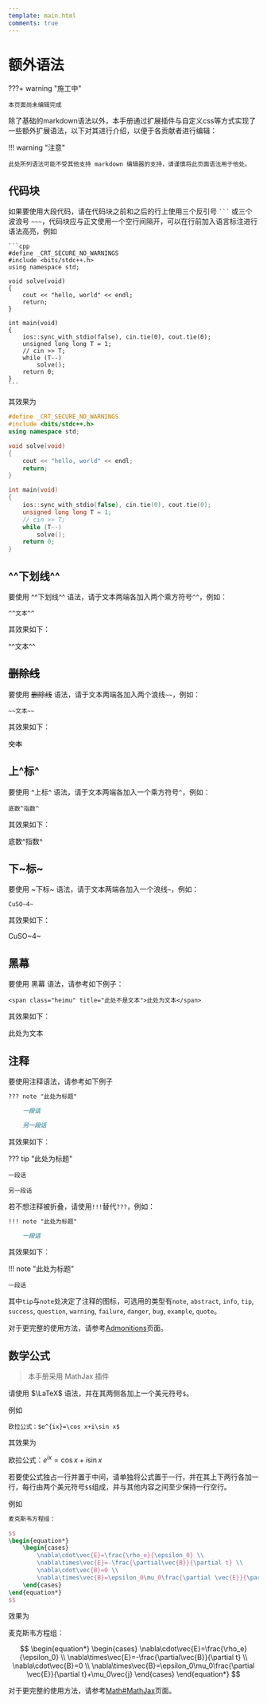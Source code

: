 ```yaml
---
template: main.html
comments: true
---
```


# 额外语法

???+ warning "施工中"

    本页面尚未编辑完成

除了基础的markdown语法以外，本手册通过扩展插件与自定义css等方式实现了一些额外扩展语法，以下对其进行介绍，以便于各贡献者进行编辑：

!!! warning "注意"

    此处所列语法可能不受其他支持 markdown 编辑器的支持，请谨慎将此页面语法用于他处。

## 代码块

如果要使用大段代码，请在代码块之前和之后的行上使用三个反引号 ` ``` ` 或三个波浪号 `~~~`，代码块应与正文使用一个空行间隔开，可以在行前加入语言标注进行语法高亮，例如

~~~
```cpp
#define _CRT_SECURE_NO_WARNINGS
#include <bits/stdc++.h> 
using namespace std;

void solve(void)
{
    cout << "hello, world" << endl;
    return;
}

int main(void)
{
    ios::sync_with_stdio(false), cin.tie(0), cout.tie(0);
    unsigned long long T = 1;
    // cin >> T;
    while (T--)
        solve();
    return 0;
}
```
~~~

其效果为

```cpp
#define _CRT_SECURE_NO_WARNINGS
#include <bits/stdc++.h> 
using namespace std;

void solve(void)
{
    cout << "hello, world" << endl;
    return;
}

int main(void)
{
    ios::sync_with_stdio(false), cin.tie(0), cout.tie(0);
    unsigned long long T = 1;
    // cin >> T;
    while (T--)
        solve();
    return 0;
}
```

## ^^下划线^^

要使用 ^^下划线^^ 语法，请于文本两端各加入两个乘方符号`^^`，例如：

`^^文本^^`

其效果如下：

^^文本^^

## ~~删除线~~

要使用 ~~删除线~~ 语法，请于文本两端各加入两个浪线`~~`，例如：

`~~文本~~`

其效果如下：

~~文本~~

## 上^标^

要使用 ^上标^ 语法，请于文本两端各加入一个乘方符号`^`，例如：

`底数^指数^`

其效果如下：

底数^指数^

## 下~标~

要使用 ~下标~ 语法，请于文本两端各加入一个浪线`~`，例如：

`CuSO~4~`

其效果如下：

CuSO~4~

## 黑幕

要使用 <span class="heimu" title="这个是黑幕哦OvO">黑幕</span> 语法，请参考如下例子：

`<span class="heimu" title="此处不是文本">此处为文本</span>`

其效果如下：

<span class="heimu" title="此处不是文本">此处为文本</span>

## 注释

要使用注释语法，请参考如下例子

```markdown
??? note "此处为标题"

    一段话

    另一段话
```

其效果如下：

??? tip "此处为标题"

    一段话

    另一段话

若不想注释被折叠，请使用`!!!`替代`???`，例如：

```markdown
!!! note "此处为标题"

    一段话
```

其效果如下：

!!! note "此处为标题"

    一段话

其中`tip`与`note`处决定了注释的图标，可选用的类型有`note`,  `abstract`, `info`, `tip`, `success`, `question`, `warning`, `failure`, `danger`, `bug`, `example`, `quote`。

对于更完整的使用方法，请参考[Admonitions](https://squidfunk.github.io/mkdocs-material/reference/admonitions/?h=admonition)页面。

## 数学公式

> 本手册采用 MathJax 插件

请使用 $\LaTeX$ 语法，并在其两侧各加上一个美元符号`$`。

例如

`欧拉公式：$e^{ix}=\cos x+i\sin x$`

其效果为

欧拉公式：$e^{ix}=\cos x+i\sin x$

若要使公式独占一行并置于中间，请单独将公式置于一行，并在其上下两行各加一行，每行由两个美元符号`$$`组成，并与其他内容之间至少保持一行空行。

例如
```latex
麦克斯韦方程组：

$$
\begin{equation*}
    \begin{cases}
        \nabla\cdot\vec{E}=\frac{\rho_e}{\epsilon_0} \\
        \nabla\times\vec{E}=-\frac{\partial\vec{B}}{\partial t} \\
        \nabla\cdot\vec{B}=0 \\
        \nabla\times\vec{B}=\epsilon_0\mu_0\frac{\partial \vec{E}}{\partial t}+\mu_0\vec{j}
    \end{cases}
\end{equation*}
$$

```
效果为

麦克斯韦方程组：

$$
\begin{equation*}
    \begin{cases}
        \nabla\cdot\vec{E}=\frac{\rho_e}{\epsilon_0} \\
        \nabla\times\vec{E}=-\frac{\partial\vec{B}}{\partial t} \\
        \nabla\cdot\vec{B}=0 \\
        \nabla\times\vec{B}=\epsilon_0\mu_0\frac{\partial \vec{E}}{\partial t}+\mu_0\vec{j}
    \end{cases}
\end{equation*}
$$

对于更完整的使用方法，请参考[Math#MathJax](https://squidfunk.github.io/mkdocs-material/reference/math/?h=mathjax#mathjax)页面。